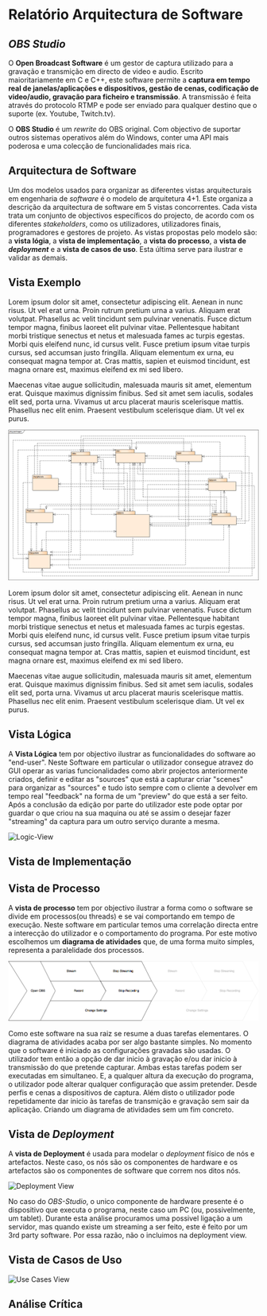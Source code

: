 # Relatório Arquitectura de Software

## *OBS Studio*

O **Open Broadcast Software** é um gestor de captura utilizado para a gravação e transmição em directo de video e audio. Escrito maioritariamente em C e C++, este software permite a **captura em tempo real de janelas/aplicações e dispositivos, gestão de cenas, codificação de video/audio, gravação para ficheiro e transmissão**. A transmissão é feita através do protocolo RTMP e pode ser enviado para qualquer destino que o suporte (ex. Youtube, Twitch.tv).

O **OBS Studio** é um *rewrite* do OBS original. Com objectivo de suportar outros sistemas operativos além do Windows, conter uma API mais poderosa e uma colecção de funcionalidades mais rica.

## Arquitectura de Software

Um dos modelos usados para organizar as diferentes vistas arquitecturais em engenharia de *software* é o modelo de arquitetura 4+1. Este organiza a descrição da arquitectura de software em 5 vistas concorrentes. Cada vista trata um conjunto de objectivos específicos do projecto, de acordo com os diferentes *stakeholders*, como os utilizadores, utilizadores finais, programadores e gestores de projeto.
As vistas propostas pelo modelo são: a **vista lógia**, a **vista de implementação**, a **vista do processo**, a **vista de** **_deployment_** e a **vista de casos de uso**. Esta última serve para ilustrar e validar as demais.

## Vista Exemplo

Lorem ipsum dolor sit amet, consectetur adipiscing elit. Aenean in nunc risus. Ut vel erat urna. Proin rutrum pretium urna a varius. Aliquam erat volutpat. Phasellus ac velit tincidunt sem pulvinar venenatis. Fusce dictum tempor magna, finibus laoreet elit pulvinar vitae. Pellentesque habitant morbi tristique senectus et netus et malesuada fames ac turpis egestas. Morbi quis eleifend nunc, id cursus velit. Fusce pretium ipsum vitae turpis cursus, sed accumsan justo fringilla. Aliquam elementum ex urna, eu consequat magna tempor at. Cras mattis, sapien et euismod tincidunt, est magna ornare est, maximus eleifend ex mi sed libero. 

Maecenas vitae augue sollicitudin, malesuada mauris sit amet, elementum erat. Quisque maximus dignissim finibus. Sed sit amet sem iaculis, sodales elit sed, porta urna. Vivamus ut arcu placerat mauris scelerisque mattis. Phasellus nec elit enim. Praesent vestibulum scelerisque diam. Ut vel ex purus. 

![Some-View](https://github.com/JoseReisinho/obs-studio/blob/master/ArchSW-docs/Images/exemplo.png)

Lorem ipsum dolor sit amet, consectetur adipiscing elit. Aenean in nunc risus. Ut vel erat urna. Proin rutrum pretium urna a varius. Aliquam erat volutpat. Phasellus ac velit tincidunt sem pulvinar venenatis. Fusce dictum tempor magna, finibus laoreet elit pulvinar vitae. Pellentesque habitant morbi tristique senectus et netus et malesuada fames ac turpis egestas. Morbi quis eleifend nunc, id cursus velit. Fusce pretium ipsum vitae turpis cursus, sed accumsan justo fringilla. Aliquam elementum ex urna, eu consequat magna tempor at. Cras mattis, sapien et euismod tincidunt, est magna ornare est, maximus eleifend ex mi sed libero. 

Maecenas vitae augue sollicitudin, malesuada mauris sit amet, elementum erat. Quisque maximus dignissim finibus. Sed sit amet sem iaculis, sodales elit sed, porta urna. Vivamus ut arcu placerat mauris scelerisque mattis. Phasellus nec elit enim. Praesent vestibulum scelerisque diam. Ut vel ex purus. 

## Vista Lógica 

A **Vista Lógica** tem por objectivo ilustrar as funcionalidades do software ao "end-user".
Neste Software em particular o utilizador consegue atravez do GUI operar as varias funcionalidades como abrir projectos anteriormente criados, definir e editar as "sources" que está a capturar criar "scenes" para organizar as "sources" e tudo isto sempre com o cliente a devolver em tempo real "feedback" na forma de um "preview" do que está a ser feito. Após a conclusão da edição por parte do utilizador este pode optar por guardar o que criou na sua maquina ou até se assim o desejar fazer "streaming" da captura para um outro serviço durante a mesma. 

![Logic-View](https://github.com/JoseReisinho/obs-studio/blob/master/ArchSW-docs/Images/LogView%20(3).png)

## Vista de Implementação


## Vista de Processo

A **vista de processo** tem por objectivo ilustrar a forma como o software se divide em processos(ou threads) e se vai comportando em tempo de execução. Neste software em particular temos uma correlação directa entre a interecção do utilizador e o comportamento do programa. Por este motivo escolhemos um **diagrama de atividades** que, de uma forma muito simples, representa a paralelidade dos processos.

![Process-View](https://github.com/JoseReisinho/obs-studio/blob/master/ArchSW-docs/Images/Process%20View.png)

Como este software na sua raiz se resume a duas tarefas elementares. O diagrama de atividades acaba por ser algo bastante simples.
No momento que o software é iniciado as configurações gravadas são usadas. O utilizador tem então a opção de dar inicio à gravação e/ou dar inicio à transmissão do que pretende capturar. Ambas estas tarefas podem ser executadas em simultaneo.
E, a qualquer altura da execução do programa, o utilizador pode alterar qualquer configuração que assim pretender. Desde perfis e cenas a dispositivos de captura.
Além disto o utilizador pode repetidamente dar inicio às tarefas de transmição e gravação sem sair da aplicação. Criando um diagrama de atividades sem um fim concreto.

## Vista de *Deployment*

A **vista de Deployment** é usada para modelar o *deployment* físico de nós e artefactos.
Neste caso, os nós são os componentes de hardware e os artefactos são os componentes de software que correm nos ditos nós.

![Deployment View](https://github.com/JoseReisinho/obs-studio/blob/master/ArchSW-docs/Images/Deployment%20View.png)

No caso do *OBS-Studio*, o unico componente de hardware presente é o dispositivo que executa o programa, neste caso um PC (ou, possivelmente, um tablet). 
Durante esta análise procuramos uma possivel ligação a um servidor, mas quando existe um streaming a ser feito, este é feito por um 3rd party software. Por essa razão, não o incluimos na deployment view.

## Vista de Casos de Uso
![Use Cases View](https://github.com/JoseReisinho/obs-studio/blob/master/ArchSW-docs/Images/Use%20Cases.png)

## Análise Crítica

